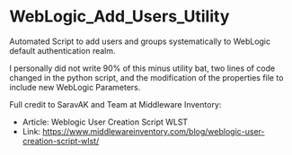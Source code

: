 # WebLogic_Add_Users_Utility
Automated Script to add users and groups systematically to WebLogic default authentication realm. 

I personally did not write 90% of this minus utility bat, two lines of code changed in the python script, and the modification of the properties file to include new WebLogic Parameters.

Full credit to SaravAK and Team at Middleware Inventory:
- Article: Weblogic User Creation Script WLST
- Link: https://www.middlewareinventory.com/blog/weblogic-user-creation-script-wlst/

